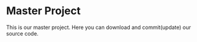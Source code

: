 # Master Project

This is our master project. Here you can download and commit(update) our source code.